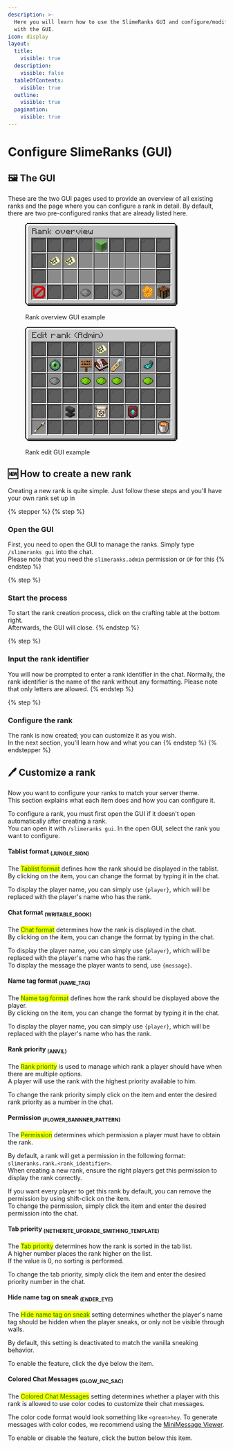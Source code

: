 ```yaml
---
description: >-
  Here you will learn how to use the SlimeRanks GUI and configure/modify ranks
  with the GUI.
icon: display
layout:
  title:
    visible: true
  description:
    visible: false
  tableOfContents:
    visible: true
  outline:
    visible: true
  pagination:
    visible: true
---
```


# Configure SlimeRanks (GUI)

## 🖼️ The GUI

These are the two GUI pages used to provide an overview of all existing ranks and the page where you can configure a rank in detail. By default, there are two pre-configured ranks that are already listed here.

<div><figure><img src="../.gitbook/assets/Rank Overview GUI.png" alt=""><figcaption><p>Rank overview GUI example</p></figcaption></figure> <figure><img src="../.gitbook/assets/Edit Rank GUI.png" alt=""><figcaption><p>Rank edit GUI example</p></figcaption></figure></div>

## 🆕 How to create a new rank

Creating a new rank is quite simple. Just follow these steps and you'll have your own rank set up in

{% stepper %}
{% step %}
### Open the GUI

First, you need to open the GUI to manage the ranks. Simply type `/slimeranks gui` into the chat.\
Please note that you need the `slimeranks.admin` permission or `OP` for this
{% endstep %}

{% step %}
### Start the process

To start the rank creation process, click on the crafting table at the bottom right.\
Afterwards, the GUI will close.
{% endstep %}

{% step %}
### Input the rank identifier

You will now be prompted to enter a rank identifier in the chat. Normally, the rank identifier is the name of the rank without any formatting. Please note that only letters are allowed.
{% endstep %}

{% step %}
### Configure the rank

The rank is now created; you can customize it as you wish.\
In the next section, you'll learn how and what you can
{% endstep %}
{% endstepper %}

## 🖊️ Customize a rank

Now you want to configure your ranks to match your server theme.\
This section explains what each item does and how you can configure it.

To configure a rank, you must first open the GUI if it doesn't open automatically after creating a rank.\
You can open it with `/slimeranks gui`. In the open GUI, select the rank you want to configure.

#### Tablist format <sub>(JUNGLE\_SIGN)</sub>

The <mark style="color:green;">Tablist format</mark> defines how the rank should be displayed in the tablist.\
By clicking on the item, you can change the format by typing it in the chat.

To display the player name, you can simply use `{player}`, which will be replaced with the player's name who has the rank.

#### Chat format <sub>(WRITABLE\_BOOK)</sub>

The <mark style="color:green;">Chat format</mark> determines how the rank is displayed in the chat.\
By clicking on the item, you can change the format by typing in the chat.

To display the player name, you can simply use `{player}`, which will be replaced with the player's name who has the rank.\
To display the message the player wants to send, use⁣ `{message}`.

#### Name tag format <sub>(NAME\_TAG)</sub>

The <mark style="color:green;">Name tag format</mark> defines how the rank should be displayed above the player.\
By clicking on the item, you can change the format by typing it in the chat.

To display the player name, you can simply use `{player}`, which will be replaced with the player's name who has the rank.

#### Rank priority <sub>(ANVIL)</sub>

The <mark style="color:green;">Rank priority</mark> is used to manage which rank a player should have when there are multiple options.\
A player will use the rank with the highest priority available to him.

To change the rank priority simply click on the item and enter the desired rank priority as a number in the chat.

#### Permission <sub>(FLOWER\_BANNNER\_PATTERN)</sub>

The <mark style="color:green;">Permission</mark> determines which permission a player must have to obtain the rank.

By default, a rank will get a permission in the following format: `slimeranks.rank.<rank_identifier>`.\
When creating a new rank, ensure the right players get this permission to display the rank correctly.

If you want every player to get this rank by default, you can remove the permission by using shift-click on the item.\
To change the permission, simply click the item and enter the desired permission into the chat.

#### Tab priority <sub>(NETHERITE\_UPGRADE\_SMITHING\_TEMPLATE)</sub>

The <mark style="color:green;">Tab priority</mark> determines how the rank is sorted in the tab list.\
A higher number places the rank higher on the list.\
If the value is 0, no sorting is performed.

To change the tab priority, simply click the item and enter the desired priority number in the chat.

#### Hide name tag on sneak <sub>(ENDER\_EYE)</sub>

The <mark style="color:green;">Hide name tag on sneak</mark> setting determines whether the player's name tag should be hidden when the player sneaks, or only not be visible through walls.

By default, this setting is deactivated to match the vanilla sneaking behavior.

To enable the feature, click the dye below the item.

#### Colored Chat Messages <sub>(GLOW\_INC\_SAC)</sub>

The <mark style="color:green;">Colored Chat Messages</mark> setting determines whether a player with this rank is allowed to use color codes to customize their chat messages.

The color code format would look something like `<green>hey`. To generate messages with color codes, we recommend using the [MiniMessage Viewer](https://webui.advntr.dev/).

To enable or disable the feature, click the button below this item.
